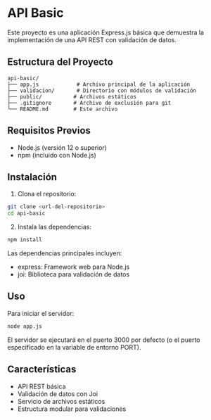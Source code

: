 # API Basic

Este proyecto es una aplicación Express.js básica que demuestra la implementación de una API REST con validación de datos.

## Estructura del Proyecto

```
api-basic/
├── app.js            # Archivo principal de la aplicación
├── validacion/       # Directorio con módulos de validación
├── public/          # Archivos estáticos
├── .gitignore       # Archivo de exclusión para git
└── README.md        # Este archivo
```

## Requisitos Previos

- Node.js (versión 12 o superior)
- npm (incluido con Node.js)

## Instalación

1. Clona el repositorio:
```bash
git clone <url-del-repositorio>
cd api-basic
```

2. Instala las dependencias:
```bash
npm install
```

Las dependencias principales incluyen:
- express: Framework web para Node.js
- joi: Biblioteca para validación de datos

## Uso

Para iniciar el servidor:
```bash
node app.js
```

El servidor se ejecutará en el puerto 3000 por defecto (o el puerto especificado en la variable de entorno PORT).

## Características

- API REST básica
- Validación de datos con Joi
- Servicio de archivos estáticos
- Estructura modular para validaciones
